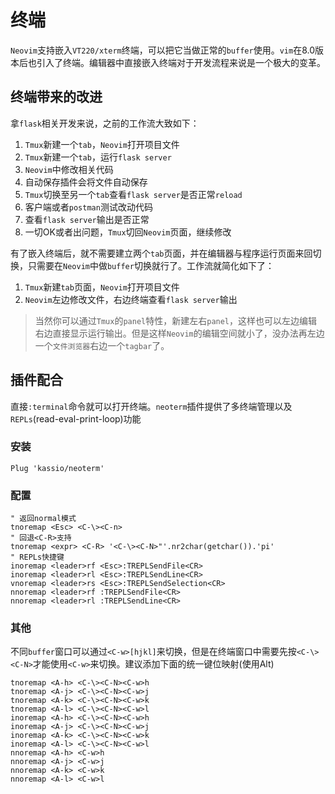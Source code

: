 # 终端

`Neovim`支持嵌入`VT220/xterm`终端，可以把它当做正常的`buffer`使用。`vim`在8.0版本后也引入了终端。编辑器中直接嵌入终端对于开发流程来说是一个极大的变革。

## 终端带来的改进

拿`flask`相关开发来说，之前的工作流大致如下：

1. `Tmux`新建一个`tab`，`Neovim`打开项目文件
2. `Tmux`新建一个`tab`，运行`flask server`
3. `Neovim`中修改相关代码
4. 自动保存插件会将文件自动保存
5. `Tmux`切换至另一个`tab`查看`flask server`是否正常`reload`
6. 客户端或者`postman`测试改动代码
7. 查看`flask server`输出是否正常
8. 一切OK或者出问题，`Tmux`切回`Neovim`页面，继续修改


有了嵌入终端后，就不需要建立两个`tab`页面，并在编辑器与程序运行页面来回切换，只需要在`Neovim`中做`buffer`切换就行了。工作流就简化如下了：

1. `Tmux`新建`tab`页面，`Neovim`打开项目文件
2. `Neovim`左边修改文件，右边终端查看`flask server`输出

> 当然你可以通过`Tmux`的`panel`特性，新建左右`panel`，这样也可以左边编辑右边直接显示运行输出。但是这样`Neovim`的编辑空间就小了，没办法再左边一个`文件浏览器`右边一个`tagbar`了。


## 插件配合

直接`:terminal`命令就可以打开终端。`neoterm`插件提供了多终端管理以及`REPLs`(read-eval-print-loop)功能

### 安装

``` vim
Plug 'kassio/neoterm'
```

### 配置


``` vim
" 返回normal模式
tnoremap <Esc> <C-\><C-n>
" 回退<C-R>支持
tnoremap <expr> <C-R> '<C-\><C-N>"'.nr2char(getchar()).'pi'
" REPLs快捷键
inoremap <leader>rf <Esc>:TREPLSendFile<CR>
inoremap <leader>rl <Esc>:TREPLSendLine<CR>
vnoremap <leader>rs <Esc>:TREPLSendSelection<CR>
nnoremap <leader>rf :TREPLSendFile<CR>
nnoremap <leader>rl :TREPLSendLine<CR>
```

### 其他
不同`buffer`窗口可以通过`<C-w>[hjkl]`来切换，但是在终端窗口中需要先按`<C-\><C-N>`才能使用`<C-w>`来切换。建议添加下面的统一键位映射(使用Alt)


``` vim
tnoremap <A-h> <C-\><C-N><C-w>h
tnoremap <A-j> <C-\><C-N><C-w>j
tnoremap <A-k> <C-\><C-N><C-w>k
tnoremap <A-l> <C-\><C-N><C-w>l
inoremap <A-h> <C-\><C-N><C-w>h
inoremap <A-j> <C-\><C-N><C-w>j
inoremap <A-k> <C-\><C-N><C-w>k
inoremap <A-l> <C-\><C-N><C-w>l
nnoremap <A-h> <C-w>h
nnoremap <A-j> <C-w>j
nnoremap <A-k> <C-w>k
nnoremap <A-l> <C-w>l
```

